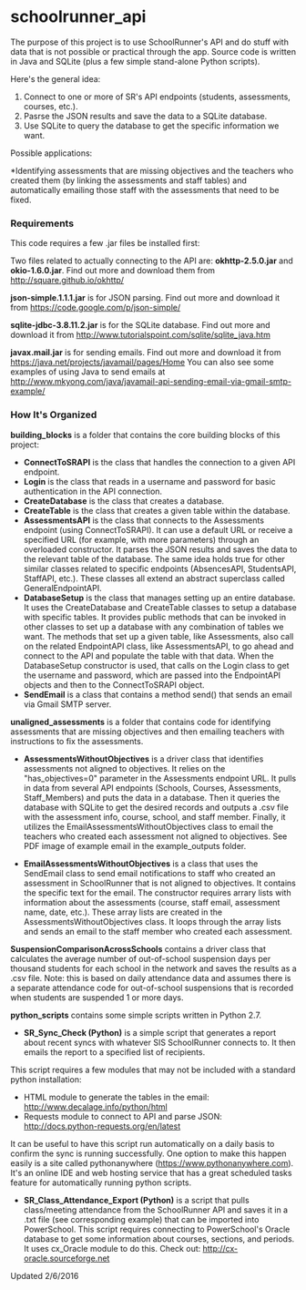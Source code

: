# schoolrunner_api
The purpose of this project is to use SchoolRunner's API and do stuff with data that is not possible or practical through the app.  Source code is written in Java and SQLite (plus a few simple stand-alone Python scripts).

Here's the general idea:

1. Connect to one or more of SR's API endpoints (students, assessments, courses, etc.).
2. Pasrse the JSON results and save the data to a SQLite database.
3. Use SQLite to query the database to get the specific information we want.

Possible applications:

*Identifying assessments that are missing objectives and the teachers who created them (by linking the assessments and staff tables) and automatically emailing those staff with the assessments that need to be fixed.

### Requirements
This code requires a few .jar files be installed first:

Two files related to actually connecting to the API are: **okhttp-2.5.0.jar** and **okio-1.6.0.jar**.  Find out more and download them from http://square.github.io/okhttp/

**json-simple.1.1.1.jar** is for JSON parsing.  Find out more and download it from https://code.google.com/p/json-simple/

**sqlite-jdbc-3.8.11.2.jar** is for the SQLite database.  Find out more and download it from http://www.tutorialspoint.com/sqlite/sqlite_java.htm

**javax.mail.jar** is for sending emails.  Find out more and download it from https://java.net/projects/javamail/pages/Home  You can also see some examples of using Java to send emails at http://www.mkyong.com/java/javamail-api-sending-email-via-gmail-smtp-example/

### How It's Organized
**building_blocks** is a folder that contains the core building blocks of this project:

* **ConnectToSRAPI** is the class that handles the connection to a given API endpoint.
* **Login** is the class that reads in a username and password for basic authentication in the API connection.
* **CreateDatabase** is the class that creates a database.
* **CreateTable** is the class that creates a given table within the database.
* **AssessmentsAPI** is the class that connects to the Assessments endpoint (using ConnectToSRAPI).  It can use a default URL or receive a specified URL (for example, with more parameters) through an overloaded constructor.  It parses the JSON results and saves the data to the relevant table of the database.  The same idea holds true for other similar classes related to specific endpoints (AbsencesAPI, StudentsAPI, StaffAPI, etc.).  These classes all extend an abstract superclass called GeneralEndpointAPI.
* **DatabaseSetup** is the class that manages setting up an entire database.  It uses the CreateDatabase and CreateTable classes to setup a database with specific tables.  It provides public methods that can be invoked in other classes to set up a database with any combination of tables we want.  The methods that set up a given table, like Assessments, also call on the related EndpointAPI class, like AssessmentsAPI, to go ahead and connect to the API and populate the table with that data.  When the DatabaseSetup constructor is used, that calls on the Login class to get the username and password, which are passed into the EndpointAPI objects and then to the ConnectToSRAPI object.
* **SendEmail** is a class that contains a method send() that sends an email via Gmail SMTP server.

**unaligned_assessments** is a folder that contains code for identifying assessments that are missing objectives and then emailing teachers with instructions to fix the assessments.

* **AssessmentsWithoutObjectives** is a driver class that identifies assessments not aligned to objectives. It relies on the "has_objectives=0" parameter in the Assessments endpoint URL.  It pulls in data from several API endpoints (Schools, Courses, Assessments, Staff_Members) and puts the data in a database.  Then it queries the database with SQLite to get the desired records and outputs a .csv file with the assessment info, course, school, and staff member.  Finally, it utilizes the EmailAssessmentsWithoutObjectives class to email the teachers who created each assessment not aligned to objectives.  See PDF image of example email in the example_outputs folder.

* **EmailAssessmentsWithoutObjectives** is a class that uses the SendEmail class to send email notifications to staff who created an assessment in SchoolRunner that is not aligned to objectives.  It contains the specific text for the email.  The constructor requires arrary lists with information about the assessments (course, staff email, assessment name, date, etc.).  These array lists are created in the AssessmentsWithoutObjectives class.  It loops through the array lists and sends an email to the staff member who created each assessment.

**SuspensionComparisonAcrossSchools** contains a driver class that calculates the average number of out-of-school suspension days per thousand students for each school in the network and saves the results as a .csv file.  Note: this is based on daily attendance data and assumes there is a separate attendance code for out-of-school suspensions that is recorded when students are suspended 1 or more days.

**python_scripts** contains some simple scripts written in Python 2.7.

* **SR_Sync_Check (Python)** is a simple script that generates a report about recent syncs with whatever SIS SchoolRunner connects to.  It then emails the report to a specified list of recipients. 

This script requires a few modules that may not be included with a standard python installation:

* HTML module to generate the tables in the email: http://www.decalage.info/python/html
* Requests module to connect to API and parse JSON: http://docs.python-requests.org/en/latest

It can be useful to have this script run automatically on a daily basis to confirm the sync is running successfully.  One option to make this happen easily is a site called pythonanywhere (https://www.pythonanywhere.com).  It's an online IDE and web hosting service that has a great scheduled tasks feature for automatically running python scripts.

* **SR_Class_Attendance_Export (Python)** is a script that pulls class/meeting attendance from the SchoolRunner API and saves it in a .txt file (see corresponding example) that can be imported into PowerSchool.  This script requires connecting to PowerSchool's Oracle database to get some information about courses, sections, and periods.  It uses cx_Oracle module to do this.  Check out: http://cx-oracle.sourceforge.net

Updated 2/6/2016
